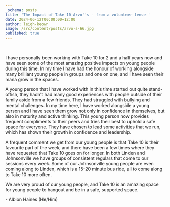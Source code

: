 ```yaml
---
_schema: posts
title: 'The Impact of Take 10 Arvo''s - from a volunteer lense '
date: 2024-06-12T00:00:00+12:00
author: leigh-keown
image: /src/content/posts/arvo-s-66.jpg
published: true
---
```

&nbsp;

I have personally been working with Take 10 for 2 and a half years now and have seen some of the most amazing positive impacts on young people during this time. In my time I have had the honour of working alongside many brilliant young people in groups and one on one, and I have seen their mana grow in the spaces.

A young person that I have worked with in this time started out quite stand-offish, they hadn't had many good experiences with people outside of their family aside from a few friends. They had struggled with bullying and mental challenges. In my time here, I have worked alongside a young person and I have seen them grow not only in confidence in themselves, but also in maturity and active thinking. This young person now provides frequent compliments to their peers and tries their best to uphold a safe space for everyone. They have chosen to lead some activities that we run, which has shown their growth in confidence and leadership.

A frequent comment we get from our young people is that Take 10 is their favourite part of the week, and there have been a few times where they have requested that Take 10 goes on for longer. In both Linden and Johnsonville we have groups of consistent regulars that come to our sessions every week. Some of our Johnsonville young people are even coming along to Linden, which is a 15-20 minute bus ride, all to come along to Take 10 more often.

We are very proud of our young people, and Take 10 is an amazing space for young people to hangout and be in a safe, supported space.

\- Albion Haines (He/Him)